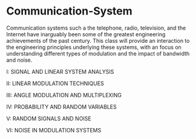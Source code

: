 # Communication-System

Communication systems such a the telephone, radio, television, and the Internet have inarguably been some of the greatest engineering achievements of the past century. This class will provide an interaction to the engineering principles underlying these systems, with an focus on understanding different types of modulation and the impact of bandwidth and noise.

I: SIGNAL AND LINEAR SYSTEM ANALYSIS

II: LINEAR MODULATION TECHNIQUES

III: ANGLE MODULATION AND MULTIPLEXING

IV: PROBABILITY AND RANDOM VARIABLES

V: RANDOM SIGNALS AND NOISE

VI: NOISE IN MODULATION SYSTEMS



